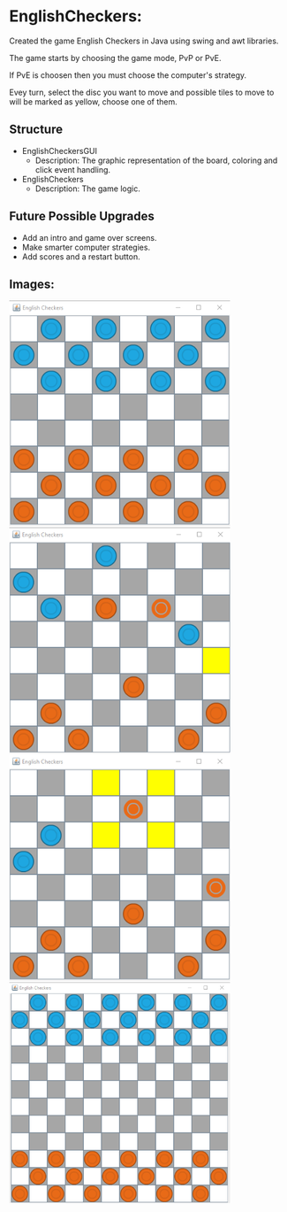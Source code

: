 # EnglishCheckers:
Created the game English Checkers in Java using swing and awt libraries.

The game starts by choosing the game mode, PvP or PvE.

If PvE is choosen then you must choose the computer's strategy.

Evey turn, select the disc you want to move and possible tiles to move to will be marked as yellow, choose one of them.

## Structure

- EnglishCheckersGUI
  - Description: The graphic representation of the board, coloring and click event handling.
- EnglishCheckers
  - Description: The game logic.

## Future Possible Upgrades
- Add an intro and game over screens.
- Make smarter computer strategies.
- Add scores and a restart button.

##  Images:
<img  src="Images/englishCheckers_4.png" width="400" >
<img  src="Images/englishCheckers_5.png" width="400" >
<img  src="Images/englishCheckers_6.png" width="400" >
<img  src="Images/englishCheckers_7.png" width="400" >
